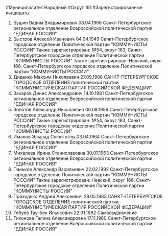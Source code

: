 #Муниципалитет
Народный
#Округ
161
#Зарегистрированные кандидаты
1. Бушин Вадим Владимирович 08.04.1966
Санкт-Петербургское региональное отделение Всероссийской политической партии "ЕДИНАЯ РОССИЯ"
2. Быстров Алексей Иванович 04.04.1949
Санкт-Петербургское городское отделение Политической партии "КОММУНИСТЫ РОССИИ"
Также зарегистрирован: №54, округ 163, Санкт-Петербургское городское отделение Политической партии "КОММУНИСТЫ РОССИИ"
Также зарегистрирован: Невский, округ 166, Санкт-Петербургское городское отделение Политической партии "КОММУНИСТЫ РОССИИ"
3. Диденко Максим Николаевич 27.09.1988
САНКТ-ПЕТЕРБУРГСКОЕ ГОРОДСКОЕ ОТДЕЛЕНИЕ политической партии "КОММУНИСТИЧЕСКАЯ ПАРТИЯ РОССИЙСКОЙ ФЕДЕРАЦИИ"
4. Захаров Денис Александрович 14.10.1981
Санкт-Петербургское региональное отделение Всероссийской политической партии "ЕДИНАЯ РОССИЯ"
5. Золотов Александр Николаевич 06.08.1956
Санкт-Петербургское городское отделение Политической партии "КОММУНИСТЫ РОССИИ"
Также зарегистрирован: №54, округ 163, Санкт-Петербургское городское отделение Политической партии "КОММУНИСТЫ РОССИИ"
6. Иманов Эльшад Союн-оглы 03.04.1964
Санкт-Петербургское региональное отделение Всероссийской политической партии "ЕДИНАЯ РОССИЯ"
7. Михалева Ирина Станиславовна 30.07.1963
Санкт-Петербургское региональное отделение Всероссийской политической партии "ЕДИНАЯ РОССИЯ"
8. Паньков Александр Васильевич 22.02.1992
Санкт-Петербургское городское отделение Политической партии "КОММУНИСТЫ РОССИИ"
Также зарегистрирован: Невский, округ 166, Санкт-Петербургское городское отделение Политической партии "КОММУНИСТЫ РОССИИ"
9. Приходько Андрей Алексеевич 29.05.1983
САНКТ-ПЕТЕРБУРГСКОЕ ГОРОДСКОЕ ОТДЕЛЕНИЕ политической партии "КОММУНИСТИЧЕСКАЯ ПАРТИЯ РОССИЙСКОЙ ФЕДЕРАЦИИ"
10. Тебуев Тау-Бек Ильясович 22.01.1992
Самовыдвижение
11. Тихонова Галина Александровна 17.11.1960
Санкт-Петербургское региональное отделение Всероссийской политической партии "ЕДИНАЯ РОССИЯ"
